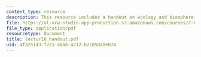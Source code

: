 ```yaml
---
content_type: resource
description: This resource includes a handout on ecology and biosphere distribution.
file: https://ol-ocw-studio-app-production.s3.amazonaws.com/courses/7-014-introductory-biology-spring-2005/4f325143f221a8ab4212b7c058a8e074_lectur16_handout.pdf
file_type: application/pdf
resourcetype: Document
title: lectur16_handout.pdf
uid: 4f325143-f221-a8ab-4212-b7c058a8e074
---
```

